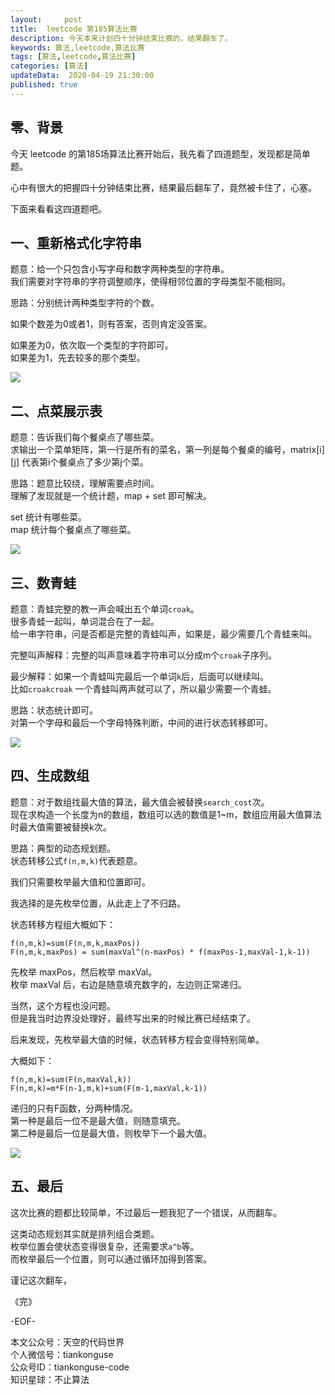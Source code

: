 ```yaml
---   
layout:     post  
title:  leetcode 第185算法比赛  
description: 今天本来计划四十分钟结束比赛的，结果翻车了。  
keywords: 算法,leetcode,算法比赛  
tags: [算法,leetcode,算法比赛]    
categories: [算法]  
updateData:  2020-04-19 21:30:00  
published: true  
---  
```



## 零、背景  


今天 leetcode 的第185场算法比赛开始后，我先看了四道题型，发现都是简单题。  


心中有很大的把握四十分钟结束比赛，结果最后翻车了，竟然被卡住了，心塞。  


下面来看看这四道题吧。  


## 一、重新格式化字符串  


题意：给一个只包含小写字母和数字两种类型的字符串。  
我们需要对字符串的字符调整顺序，使得相邻位置的字母类型不能相同。  


思路：分别统计两种类型字符的个数。  


如果个数差为0或者1，则有答案，否则肯定没答案。  


如果差为0，依次取一个类型的字符即可。  
如果差为1，先去较多的那个类型。  


![](https://res2020.tiankonguse.com/images/2020/04/19/001.png)  


## 二、点菜展示表  


题意：告诉我们每个餐桌点了哪些菜。  
求输出一个菜单矩阵，第一行是所有的菜名，第一列是每个餐桌的编号，matrix[i][j] 代表第i个餐桌点了多少第j个菜。  


思路：题意比较绕，理解需要点时间。  
理解了发现就是一个统计题，map + set 即可解决。  


set 统计有哪些菜。  
map 统计每个餐桌点了哪些菜。  


![](https://res2020.tiankonguse.com/images/2020/04/19/002.png)  


## 三、数青蛙  


题意：青蛙完整的教一声会喊出五个单词`croak`。  
很多青蛙一起叫，单词混合在了一起。  
给一串字符串，问是否都是完整的青蛙叫声，如果是，最少需要几个青蛙来叫。  


完整叫声解释：完整的叫声意味着字符串可以分成m个`croak`子序列。  


最少解释：如果一个青蛙叫完最后一个单词`k`后，后面可以继续叫。  
比如`croakcroak` 一个青蛙叫两声就可以了，所以最少需要一个青蛙。  


思路：状态统计即可。  
对第一个字母和最后一个字母特殊判断，中间的进行状态转移即可。  


![](https://res2020.tiankonguse.com/images/2020/04/19/003.png)  


## 四、生成数组  


题意：对于数组找最大值的算法，最大值会被替换`search_cost`次。  
现在求构造一个长度为n的数组，数组可以选的数值是1~m，数组应用最大值算法时最大值需要被替换k次。  


思路：典型的动态规划题。  
状态转移公式`f(n,m,k)`代表题意。  


我们只需要枚举最大值和位置即可。  


我选择的是先枚举位置，从此走上了不归路。  


状态转移方程组大概如下：  


```
f(n,m,k)=sum(F(n,m,k,maxPos))  
F(n,m,k,maxPos) = sum(maxVal^(n-maxPos) * f(maxPos-1,maxVal-1,k-1))  
```


先枚举 maxPos，然后枚举 maxVal。  
枚举 maxVal 后，右边是随意填充数字的，左边则正常递归。  


当然，这个方程也没问题。  
但是我当时边界没处理好，最终写出来的时候比赛已经结束了。  


后来发现，先枚举最大值的时候，状态转移方程会变得特别简单。  


大概如下：  


```
f(n,m,k)=sum(F(n,maxVal,k))  
F(n,m,k)=m*F(n-1,m,k)+sum(F(m-1,maxVal,k-1))  
```


递归的只有F函数，分两种情况。  
第一种是最后一位不是最大值，则随意填充。  
第二种是最后一位是最大值，则枚举下一个最大值。  


![](https://res2020.tiankonguse.com/images/2020/04/19/004.png)  


## 五、最后  


这次比赛的题都比较简单，不过最后一题我犯了一个错误，从而翻车。  


这类动态规划其实就是排列组合类题。  
枚举位置会使状态变得很复杂，还需要求`a^b`等。  
而枚举最后一个位置，则可以通过循环加得到答案。  


谨记这次翻车，  


《完》


-EOF-  



本文公众号：天空的代码世界  
个人微信号：tiankonguse  
公众号ID：tiankonguse-code  
知识星球：不止算法  

